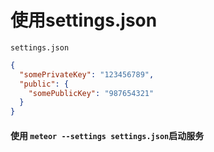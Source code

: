 # 使用settings.json


`settings.json`

```json
{
  "somePrivateKey": "123456789",
  "public": {
    "somePublicKey": "987654321"
  }
}
```

#### 使用 `meteor --settings settings.json`启动服务